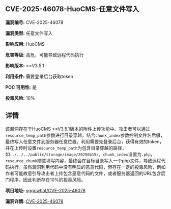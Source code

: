 ## CVE-2025-46078-HuoCMS-任意文件写入

**漏洞编号:** CVE-2025-46078

**漏洞类型:** 任意文件写入

**影响应用:** HuoCMS

**危害等级:** 高危，可能导致远程代码执行

**影响版本:** <=V3.5.1

**利用条件:** 需要登录后台获取token

**POC 可用性:** 是

**投毒风险:** 10%

## 详情

该漏洞存在于HuoCMS <=V3.5.1版本的附件上传功能中。攻击者可以通过`resource_temp_path`参数进行目录穿越，结合`chunk_index`参数控制文件名后缀，最终写入任意文件到服务器任意位置。利用需要先登录后台，获得有效的token，并在上传时设置`resource_temp_path`为包含目录穿越的路径，如`../../../public/storage/image/20250415/`。`chunk_index`设置为`.php`，`resource_chunk`随意填写内容，最终会在目标目录写入一个php文件，导致远程代码执行。虽然漏洞利用代码中没有明显的恶意代码，但存在一定的投毒风险，例如作者可能故意引导攻击者上传包含恶意代码的文件，或者服务器返回的URL包含后门程序。因此判断存在10%的投毒风险。

**项目地址:** [yggcwhat/CVE-2025-46078](https://github.com/yggcwhat/CVE-2025-46078)

**漏洞详情:** [CVE-2025-46078](https://nvd.nist.gov/vuln/detail/CVE-2025-46078)